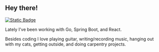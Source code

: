 ## Hey there!
<!-- <img src="https://media.giphy.com/media/hvRJCLFzcasrR4ia7z/giphy.gif" width="25px" /> -->

[![Static Badge](https://img.shields.io/badge/LinkedIn-%40caleb--tracey-999999?style=flat-square&logo=linkedin)](https://www.linkedin.com/in/caleb-tracey/)



Lately I've been working with Go, Spring Boot, and React.
<!-- - React <code><img height="20" src="https://camo.githubusercontent.com/98ce3f27aec475c03ad0441a7d4092f6b956814c7adc7f0049689dccedb82f1d/68747470733a2f2f6564656e742e6769746875622e696f2f537570657254696e7949636f6e732f696d616765732f7376672f72656163742e737667"/></code>
- Spring Boot <code><img height="20" src="https://img.icons8.com/color/48/000000/spring-logo.png"/></code>
- PostgreSQL <code><img height="20" src="https://img.icons8.com/color/48/000000/postgreesql.png"/></code> -->

Besides coding I love playing guitar, writing/recording music, hanging out with my cats, getting outside, and doing carpentry projects.

